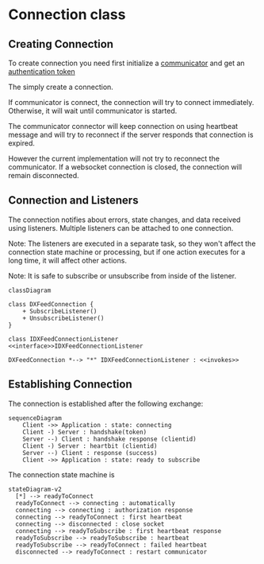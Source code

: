 # Connection class

## Creating Connection

To create connection you need first initialize a [communicator](communicator.md) and get an [authentication token](https://kb.dxfeed.com/en/data-access/token-based-authorization.html)

The simply create a connection. 

If communicator is connect, the connection will try to connect immediately. 
Otherwise, it will wait until communicator is started. 

The communicator connector will keep connection on using heartbeat message and will try to reconnect if the server responds that connection is expired. 

However the current implementation will not try to reconnect the communicator. If a websocket connection is closed, the connection will 
remain disconnected. 

## Connection and Listeners

The connection notifies about errors, state changes, and data received using listeners. Multiple listeners can be attached to one connection. 

Note: The listeners are executed in a separate task, so they won't affect the connection state machine or processing, but if one action executes for a long time, it will affect other actions. 

Note: It is safe to subscribe or unsubscribe from inside of the listener. 

```mermaid
classDiagram

class DXFeedConnection {
    + SubscribeListener()
    + UnsubscribeListener()
}

class IDXFeedConnectionListener
<<interface>>IDXFeedConnectionListener

DXFeedConnection *--> "*" IDXFeedConnectionListener : <<invokes>>
```

## Establishing Connection 

The connection is established after the following exchange:

```mermaid
sequenceDiagram
    Client ->> Application : state: connecting
    Client -) Server : handshake(token)
    Server --) Client : handshake response (clientid)
    Client -) Server : heartbit (clientid)
    Server --) Client : response (success)
    Client ->> Application : state: ready to subscribe
```

The connection state machine is

```mermaid
stateDiagram-v2
  [*] --> readyToConnect 
  readyToConnect --> connecting : automatically
  connecting --> connecting : authorization response
  connecting --> readyToConnect : first heartbeat
  connecting --> disconnected : close socket
  connecting --> readyToSubscribe : first heartbeat response
  readyToSubscribe --> readyToSubscribe : heartbeat
  readyToSubscribe --> readyToConnect : failed heartbeat
  disconnected --> readyToConnect : restart communicator
```

